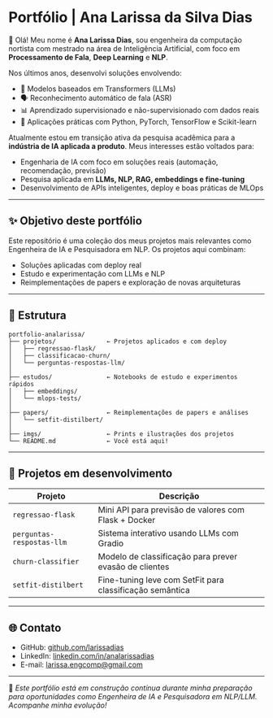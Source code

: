 
# Portfólio | Ana Larissa da Silva Dias

👋 Olá! Meu nome é **Ana Larissa Dias**, sou engenheira da computação nortista com mestrado na área de Inteligência Artificial, com foco em **Processamento de Fala**, **Deep Learning** e **NLP**.

Nos últimos anos, desenvolvi soluções envolvendo:
- 🧠 Modelos baseados em Transformers (LLMs)
- 🗣️ Reconhecimento automático de fala (ASR)
- 📊 Aprendizado supervisionado e não-supervisionado com dados reais
- 🚀 Aplicações práticas com Python, PyTorch, TensorFlow e Scikit-learn

Atualmente estou em transição ativa da pesquisa acadêmica para a **indústria de IA aplicada a produto**. Meus interesses estão voltados para:
- Engenharia de IA com foco em soluções reais (automação, recomendação, previsão)
- Pesquisa aplicada em **LLMs, NLP, RAG, embeddings e fine-tuning**
- Desenvolvimento de APIs inteligentes, deploy e boas práticas de MLOps

---

## ✨ Objetivo deste portfólio

Este repositório é uma coleção dos meus projetos mais relevantes como Engenheira de IA e Pesquisadora em NLP. Os projetos aqui combinam:
- Soluções aplicadas com deploy real
- Estudo e experimentação com LLMs e NLP
- Reimplementações de papers e exploração de novas arquiteturas

---

## 📂 Estrutura

```
portfolio-analarissa/
├── projetos/              ← Projetos aplicados e com deploy
│   ├── regressao-flask/
│   ├── classificacao-churn/
│   └── perguntas-respostas-llm/
│
├── estudos/               ← Notebooks de estudo e experimentos rápidos
│   ├── embeddings/
│   └── mlops-tests/
│
├── papers/                ← Reimplementações de papers e análises
│   └── setfit-distilbert/
│
├── imgs/                  ← Prints e ilustrações dos projetos
└── README.md              ← Você está aqui!
```

---

## 🚧 Projetos em desenvolvimento

| Projeto | Descrição |
|--------|-----------|
| `regressao-flask` | Mini API para previsão de valores com Flask + Docker |
| `perguntas-respostas-llm` | Sistema interativo usando LLMs com Gradio |
| `churn-classifier` | Modelo de classificação para prever evasão de clientes |
| `setfit-distilbert` | Fine-tuning leve com SetFit para classificação semântica |

---

## 🌐 Contato

- GitHub: [github.com/larissadias](https://github.com/larissadias)
- LinkedIn: [linkedin.com/in/analarissadias](https://www.linkedin.com/in/analarissadias)
- E-mail: larissa.engcomp@gmail.com

---

📌 *Este portfólio está em construção contínua durante minha preparação para oportunidades como Engenheira de IA e Pesquisadora em NLP/LLM. Acompanhe minha evolução!*
